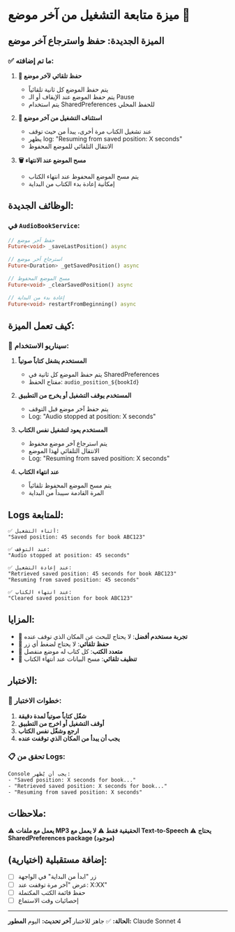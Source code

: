 # ميزة متابعة التشغيل من آخر موضع 🔄

## الميزة الجديدة: حفظ واسترجاع آخر موضع

### ✅ **ما تم إضافته:**

1. **💾 حفظ تلقائي لآخر موضع**
   - يتم حفظ الموضع كل ثانية تلقائياً
   - يتم حفظ الموضع عند الإيقاف أو الـ Pause
   - يتم استخدام SharedPreferences للحفظ المحلي

2. **🔄 استئناف التشغيل من آخر موضع**
   - عند تشغيل الكتاب مرة أخرى، يبدأ من حيث توقف
   - يظهر log: "Resuming from saved position: X seconds"
   - الانتقال التلقائي للموضع المحفوظ

3. **🗑️ مسح الموضع عند الانتهاء**
   - يتم مسح الموضع المحفوظ عند انتهاء الكتاب
   - إمكانية إعادة بدء الكتاب من البداية

## الوظائف الجديدة:

### في `AudioBookService`:

```dart
// حفظ آخر موضع
Future<void> _saveLastPosition() async

// استرجاع آخر موضع
Future<Duration> _getSavedPosition() async

// مسح الموضع المحفوظ
Future<void> _clearSavedPosition() async

// إعادة بدء من البداية
Future<void> restartFromBeginning() async
```

## كيف تعمل الميزة:

### 📱 **سيناريو الاستخدام:**

1. **المستخدم يشغل كتاباً صوتياً**
   - يتم حفظ الموضع كل ثانية في SharedPreferences
   - مفتاح الحفظ: `audio_position_${bookId}`

2. **المستخدم يوقف التشغيل أو يخرج من التطبيق**
   - يتم حفظ آخر موضع قبل التوقف
   - Log: "Audio stopped at position: X seconds"

3. **المستخدم يعود لتشغيل نفس الكتاب**
   - يتم استرجاع آخر موضع محفوظ
   - الانتقال التلقائي لهذا الموضع
   - Log: "Resuming from saved position: X seconds"

4. **عند انتهاء الكتاب**
   - يتم مسح الموضع المحفوظ تلقائياً
   - المرة القادمة سيبدأ من البداية

## Logs للمتابعة:

```
✅ أثناء التشغيل:
"Saved position: 45 seconds for book ABC123"

✅ عند التوقف:
"Audio stopped at position: 45 seconds"

✅ عند إعادة التشغيل:
"Retrieved saved position: 45 seconds for book ABC123"
"Resuming from saved position: 45 seconds"

✅ عند انتهاء الكتاب:
"Cleared saved position for book ABC123"
```

## المزايا:

- 🎯 **تجربة مستخدم أفضل**: لا يحتاج للبحث عن المكان الذي توقف عنده
- 💾 **حفظ تلقائي**: لا يحتاج لضغط أي زر
- 🔄 **متعدد الكتب**: كل كتاب له موضع منفصل
- 🧹 **تنظيف تلقائي**: مسح البيانات عند انتهاء الكتاب

## الاختبار:

### 🧪 **خطوات الاختبار:**

1. **شغّل كتاباً صوتياً لمدة دقيقة**
2. **أوقف التشغيل أو اخرج من التطبيق**
3. **ارجع وشغّل نفس الكتاب**
4. **يجب أن يبدأ من المكان الذي توقفت عنده**

### 📋 **تحقق من Logs:**
```
Console يجب أن يُظهر:
- "Saved position: X seconds for book..."
- "Retrieved saved position: X seconds for book..."
- "Resuming from saved position: X seconds"
```

## ملاحظات:

⚠️ **يعمل مع ملفات MP3 الحقيقية فقط**
⚠️ **لا يعمل مع Text-to-Speech**
⚠️ **يحتاج SharedPreferences package (موجود)**

## إضافة مستقبلية (اختيارية):

- [ ] زر "ابدأ من البداية" في الواجهة
- [ ] عرض "آخر مرة توقفت عند: X:XX"
- [ ] حفظ قائمة الكتب المكتملة
- [ ] إحصائيات وقت الاستماع

---

**الحالة:** ✅ جاهز للاختبار
**آخر تحديث:** اليوم
**المطور:** Claude Sonnet 4 